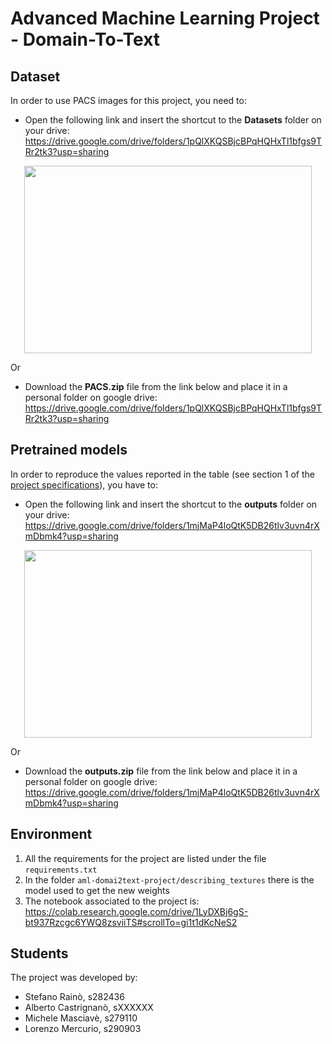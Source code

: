 # Advanced Machine Learning Project - Domain-To-Text
 
## Dataset
In order to use PACS images for this project, you need to:

- Open the following link and insert the shortcut to the **Datasets** folder on your drive: https://drive.google.com/drive/folders/1pQlXKQSBjcBPqHQHxTl1bfgs9TRr2tk3?usp=sharing

<p align="center">
  <img width="460" height="300" src="https://user-images.githubusercontent.com/61880943/167890471-1bc58f1d-bf4e-484a-ac8b-87e17e4b8dab.gif">
</p>

Or

- Download the **PACS.zip** file from the link below and place it in a personal folder on google drive: https://drive.google.com/drive/folders/1pQlXKQSBjcBPqHQHxTl1bfgs9TRr2tk3?usp=sharing

## Pretrained models

In order to reproduce the values reported in the table (see section 1 of the [project specifications](https://github.com/steo13/aml-domain2text-project/blob/main/project_specifications.pdf)), you have to:
- Open the following link and insert the shortcut to the **outputs** folder on your drive: https://drive.google.com/drive/folders/1mjMaP4loQtK5DB26tlv3uvn4rXmDbmk4?usp=sharing

<p align="center">
  <img width="460" height="300" src="https://user-images.githubusercontent.com/61880943/167890550-d0674f0a-5fdc-4a9d-bc8f-ea2e320075a2.gif">
</p>

Or

- Download the **outputs.zip** file from the link below and place it in a personal folder on google drive: https://drive.google.com/drive/folders/1mjMaP4loQtK5DB26tlv3uvn4rXmDbmk4?usp=sharing

## Environment

1) All the requirements for the project are listed under the file ```requirements.txt```
2) In the folder ```aml-domai2text-project/describing_textures``` there is the model used to get the new weights
3) The notebook associated to the project is: https://colab.research.google.com/drive/1LyDXBj6gS-bt937Rzcgc6YWQ8zsviiTS#scrollTo=gi1t1dKcNeS2

## Students
The project was developed by:
- Stefano Rainò, s282436
- Alberto Castrignanò, sXXXXXX
- Michele Masciavè, s279110
- Lorenzo Mercurio, s290903


